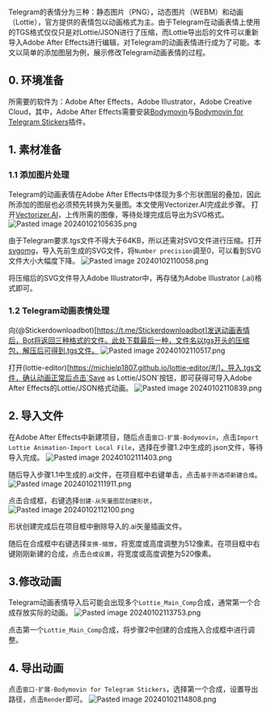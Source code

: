 Telegram的表情分为三种：静态图片（PNG），动态图片（WEBM）和动画（Lottie），官方提供的表情包以动画格式为主。由于Telegram在动画表情上使用的TGS格式仅仅只是对Lottie/JSON进行了压缩，而Lottie导出后的文件可以重新导入Adobe After Effects进行编辑，对Telegram的动画表情进行成为了可能。本文以简单的添加图层为例，展示修改Telegram动画表情的过程。

## 0. 环境准备

所需要的软件为：Adobe After Effects，Adobe Illustrator，Adobe Creative Cloud，其中，Adobe After Effects需要安装[Bodymovin](https://github.com/airbnb/lottie-web/blob/master/build/extension/bodymovin.zxp)与[Bodymovin for Telegram Stickers](https://github.com/TelegramMessenger/bodymovin-extension)插件。

## 1. 素材准备

### 1.1 添加图片处理

Telegram的动画表情在Adobe After Effects中体现为多个形状图层的叠加，因此所添加的图层也必须预先转换为矢量图。本文使用Vectorizer.AI完成此步骤。
打开[Vectorizer.AI](https://vectorizer.ai/)，上传所需的图像，等待处理完成后导出为SVG格式。
![Pasted image 20240102105635.png](https://s2.loli.net/2024/01/02/xar9yfhv2MALHt4.png)

由于Telegram要求.tgs文件不得大于64KB，所以还需对SVG文件进行压缩。打开[svgomg](https://jakearchibald.github.io/svgomg/)，导入先前生成的SVG文件，将`Number precision`调至0，可以看到SVG文件大小大幅度下降。
![Pasted image 20240102110058.png](https://s2.loli.net/2024/01/02/kA4Y5nZWEzKIfPR.png)

将压缩后的SVG文件导入Adobe Illustrator中，再存储为Adobe Illustrator (.ai)格式即可。

### 1.2 Telegram动画表情处理

向(@Stickerdownloadbot)[https://t.me/Stickerdownloadbot]发送动画表情后，Bot将返回三种格式的文件。此处下载最后一种，文件名以tgs开头的压缩包，解压后可得到.tgs文件。
![Pasted image 20240102110517.png](https://s2.loli.net/2024/01/02/YeXiCVmvIWgj84n.png)

打开(lottie-editor)[https://michielp1807.github.io/lottie-editor/#/]，导入.tgs文件，确认动画正常后点击`Save as Lottie/JSON`按钮，即可获得可导入Adobe After Effects的Lottie/JSON格式动画。
![Pasted image 20240102110839.png](https://s2.loli.net/2024/01/02/RoPptKLOi13AuXN.png)

## 2. 导入文件

在Adobe After Effects中新建项目，随后点击`窗口-扩展-Bodymovin`，点击`Import Lottie Animation-Import Local File`，选择在步骤1.2中生成的.json文件，等待导入完成。
![Pasted image 20240102111403.png](https://s2.loli.net/2024/01/02/r3tmR7bMacvBCG4.png)

随后导入步骤1.1中生成的.ai文件，在项目框中右键单击，点击`基于所选项新建合成`。
![Pasted image 20240102111911.png](https://s2.loli.net/2024/01/02/ARnmpXfieZqtW8M.png)

点击合成框，右键选择`创建-从矢量图层创建形状`，
![Pasted image 20240102112100.png](https://s2.loli.net/2024/01/02/9NZP47fYAganrh2.png)

形状创建完成后在项目框中删除导入的.ai矢量插画文件。

随后在合成框中右键选择`变换-缩放`，将宽度或高度调整为512像素。在项目框中右键刚刚新建的合成，点击`合成设置`，将宽度或高度调整为520像素。

## 3.修改动画
Telegram动画表情导入后可能会出现多个`Lottie_Main_Comp`合成，通常第一个合成存放实际的动画。
![Pasted image 20240102113753.png](https://s2.loli.net/2024/01/02/CADzIOkXesLU8fy.png)

点击第一个`Lottie_Main_Comp`合成，将步骤2中创建的合成拖入合成框中进行调整。

## 4. 导出动画

点击`窗口-扩展-Bodymovin for Telegram Stickers`，选择第一个合成，设置导出路径，点击`Render`即可。
![Pasted image 20240102114808.png](https://s2.loli.net/2024/01/02/lBISsZrbDjJg2RG.png)

